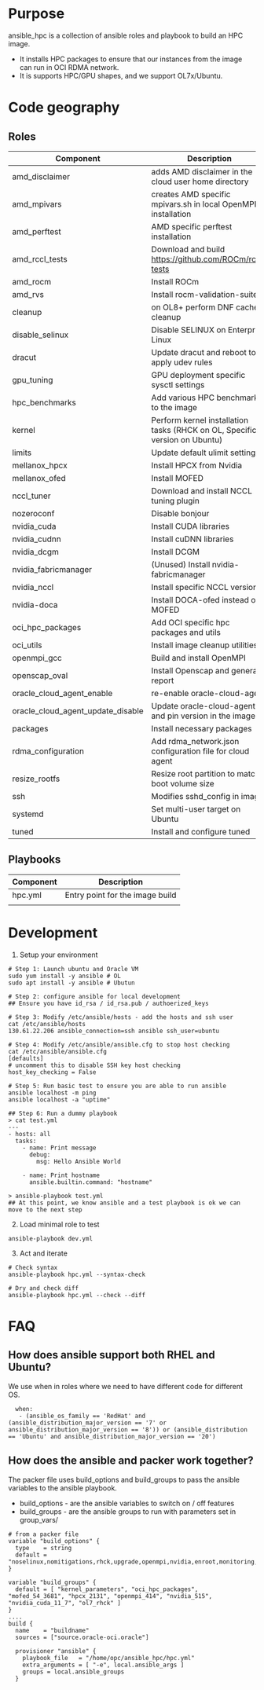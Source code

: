 # Purpose 

ansible_hpc is a collection of ansible roles and playbook to build an HPC image.
- It installs HPC packages to ensure that our instances from the image can run in OCI RDMA network.
- It is supports HPC/GPU shapes, and we support OL7x/Ubuntu.

# Code geography

## Roles



| Component            | Description                                                                                                                                                                                                                                    |
|----------------------|------------------------------------------------------------------------------------------------------------------------------------------------------------------------------------------------------------------------------------------------|
| amd_disclaimer       | adds AMD disclaimer in the cloud user home directory 
| amd_mpivars					 | creates AMD specific mpivars.sh in local OpenMPI installation 
| amd_perftest				 | AMD specific perftest installation
| amd_rccl_tests       | Download and build https://github.com/ROCm/rccl-tests
| amd_rocm						 | Install ROCm 
| amd_rvs							 | Install rocm-validation-suite
| cleanup 						 | on OL8+ perform DNF cache cleanup
| disable_selinux			 | Disable SELINUX on Enterprise Linux 
| dracut							 | Update dracut and reboot to apply udev rules
| gpu_tuning					 | GPU deployment specific sysctl settings
| hpc_benchmarks		   | Add various HPC benchmarks to the image
| kernel							 | Perform kernel installation tasks (RHCK on OL, Specific version on Ubuntu)
| limits      				 | Update default ulimit settings
| mellanox_hpcx				 | Install HPCX from Nvidia
| mellanox_ofed 	     | Install MOFED
| nccl_tuner					 | Download and install NCCL tuning plugin
| nozeroconf				   | Disable bonjour 
| nvidia_cuda					 | Install CUDA libraries
| nvidia_cudnn				 | Install cuDNN libraries
| nvidia_dcgm					 | Install DCGM
| nvidia_fabricmanager | (Unused) Install nvidia-fabricmanager
| nvidia_nccl					 | Install specific NCCL version
| nvidia-doca					 | Install DOCA-ofed instead of MOFED
| oci_hpc_packages		 | Add OCI specific hpc packages and utils
| oci_utils						 | Install image cleanup utilities 
| openmpi_gcc					 | Build and install OpenMPI 
| openscap_oval				 | Install Openscap and generate report
| oracle_cloud_agent_enable | re-enable oracle-cloud-agent 
| oracle_cloud_agent_update_disable | Update oracle-cloud-agent and pin version in the image
| packages             | Install necessary packages 
| rdma_configuration   | Add rdma_network.json configuration file for cloud agent
| resize_rootfs        | Resize root partition to match boot volume size 
| ssh                  | Modifies sshd_config in image       
| systemd							 | Set multi-user target on Ubuntu          
| tuned							   | Install and configure tuned 

## Playbooks

| Component            | Description                                                                                                                                                                                                                                    |
|----------------------|------------------------------------------------------------------------------------------------------------------------------------------------------------------------------------------------------------------------------------------------|
| hpc.yml      | Entry point for the image build
                                                                                                                                                                                                        |


# Development
1. Setup your environment
```
# Step 1: Launch ubuntu and Oracle VM
sudo yum install -y ansible # OL
sudo apt install -y ansible # Ubutun
 
# Step 2: configure ansible for local development
## Ensure you have id_rsa / id_rsa.pub / authoerized_keys
 
# Step 3: Modify /etc/ansible/hosts - add the hosts and ssh user
cat /etc/ansible/hosts
130.61.22.206 ansible_connection=ssh ansible ssh_user=ubuntu
 
# Step 4: Modify /etc/ansible/ansible.cfg to stop host checking
cat /etc/ansible/ansible.cfg
[defaults]
# uncomment this to disable SSH key host checking
host_key_checking = False

# Step 5: Run basic test to ensure you are able to run ansible
ansible localhost -m ping
ansible localhost -a "uptime"

## Step 6: Run a dummy playbook
> cat test.yml 
---
- hosts: all
  tasks:
    - name: Print message
      debug:
        msg: Hello Ansible World

    - name: Print hostname
      ansible.builtin.command: "hostname"

> ansible-playbook test.yml 
## At this point, we know ansible and a test playbook is ok we can move to the next step
```
2. Load minimal role to test
```
ansible-playbook dev.yml
```
3. Act and iterate
```
# Check syntax
ansible-playbook hpc.yml --syntax-check

# Dry and check diff 
ansible-playbook hpc.yml --check --diff
```
# FAQ
## How does ansible support both RHEL and Ubuntu?
We use when in roles where we need to have different code for different OS.
```
  when:
   - (ansible_os_family == 'RedHat' and (ansible_distribution_major_version == '7' or ansible_distribution_major_version == '8')) or (ansible_distribution == 'Ubuntu' and ansible_distribution_major_version == '20')
```

## How does the ansible and packer work together?
The packer file uses build_options and build_groups to pass the ansible variables to the ansible playbook.
- build_options - are the ansible variables to switch on / off features
- build_groups - are the ansible groups to run with parameters set in group_vars/

```
# from a packer file
variable "build_options" {
  type    = string
  default = "noselinux,nomitigations,rhck,upgrade,openmpi,nvidia,enroot,monitoring,benchmarks"
}

variable "build_groups" {
  default = [ "kernel_parameters", "oci_hpc_packages", "mofed_54_3681", "hpcx_2131", "openmpi_414", "nvidia_515", "nvidia_cuda_11_7", "ol7_rhck" ]
}
....
build {
  name    = "buildname"
  sources = ["source.oracle-oci.oracle"]

  provisioner "ansible" {
    playbook_file   = "/home/opc/ansible_hpc/hpc.yml"
    extra_arguments = [ "-e", local.ansible_args ]
    groups = local.ansible_groups
  }

```